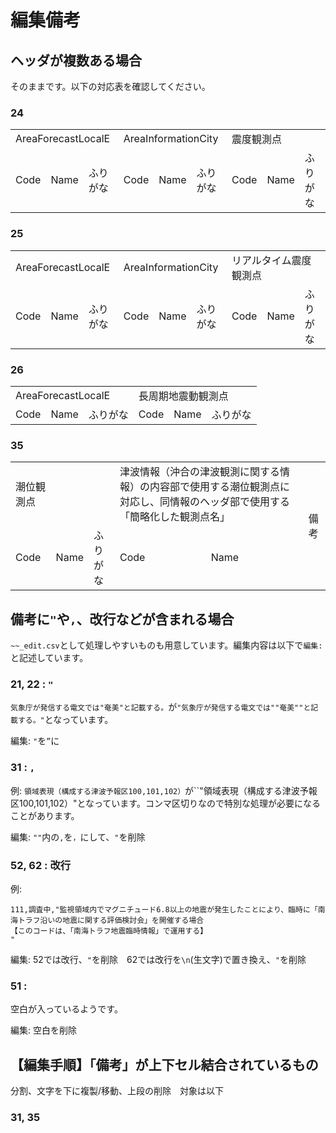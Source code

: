 # 編集備考

## ヘッダが複数ある場合
そのままです。以下の対応表を確認してください。

### 24

<table>
	<tr>
		<td colspan="3">AreaForecastLocalE</td>
		<td colspan="3">AreaInformationCity</td>
		<td colspan="3">震度観測点</td>
	</tr>
	<tr>
		<td>Code</td>
		<td>Name</td>
		<td>ふりがな</td>
		<td>Code</td>
		<td>Name</td>
		<td>ふりがな</td>
		<td>Code</td>
		<td>Name</td>
		<td>ふりがな</td>
	</tr>
</table>

### 25

<table>
	<tr>
		<td colspan="3">AreaForecastLocalE</td>
		<td colspan="3">AreaInformationCity</td>
		<td colspan="3">リアルタイム震度観測点</td>
	</tr>
	<tr>
		<td>Code</td>
		<td>Name</td>
		<td>ふりがな</td>
		<td>Code</td>
		<td>Name</td>
		<td>ふりがな</td>
		<td>Code</td>
		<td>Name</td>
		<td>ふりがな</td>
	</tr>
</table>

### 26

<table>
	<tr>
		<td colspan="3">AreaForecastLocalE</td>
		<td colspan="3">長周期地震動観測点</td>
	</tr>
	<tr>
		<td>Code</td>
		<td>Name</td>
		<td>ふりがな</td>
		<td>Code</td>
		<td>Name</td>
		<td>ふりがな</td>
	</tr>
</table>

### 35

<table>
	<tr>
		<td>潮位観測点</td>
		<td></td>
		<td></td>
		<td colspan="2">津波情報（沖合の津波観測に関する情報）の内容部で使用する潮位観測点に対応し、同情報のヘッダ部で使用する「簡略化した観測点名」</td>
		<td rowspan="2">備考</td>
	</tr>
	<tr>
		<td>Code</td>
		<td>Name</td>
		<td>ふりがな</td>
		<td>Code</td>
		<td>Name</td>
	</tr>
</table>



## 備考に`"`や`,`、改行などが含まれる場合

`~~_edit.csv`として処理しやすいものも用意しています。編集内容は以下で`編集: `と記述しています。

### 21, 22 : `"`

`気象庁が発信する電文では"奄美"と記載する。`が`"気象庁が発信する電文では""奄美""と記載する。"`となっています。

編集: `"`を`”`に

### 31 : `,`

例: `領域表現（構成する津波予報区100,101,102）`が``"領域表現（構成する津波予報区100,101,102）"となっています。コンマ区切りなので特別な処理が必要になることがあります。

編集: `""`内の`,`を`，`にして、`"`を削除

### 52, 62 : 改行

例:
```csv
111,調査中,"監視領域内でマグニチュード6.8以上の地震が発生したことにより、臨時に「南海トラフ沿いの地震に関する評価検討会」を開催する場合
【このコードは、「南海トラフ地震臨時情報」で運用する】
"
```

編集: 52では改行、`"`を削除　62では改行を`\n`(生文字)で置き換え、`"`を削除

### 51 : `　`

空白が入っているようです。

編集: 空白を削除


## 【編集手順】「備考」が上下セル結合されているもの
分割、文字を下に複製/移動、上段の削除　対象は以下

### 31, 35
